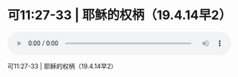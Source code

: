 # 可11:27-33 | 耶稣的权柄（19.4.14早2）

<audio style="width: 100%;" preload="false" controls controlslist="nodownload"><source src="//file.simai.life/audio/mp3/old/27480.mp3" type="audio/mpeg">Your browser does not support the audio element.</audio>


<p>可11:27-33 | 耶稣的权柄（19.4.14早2）</p>